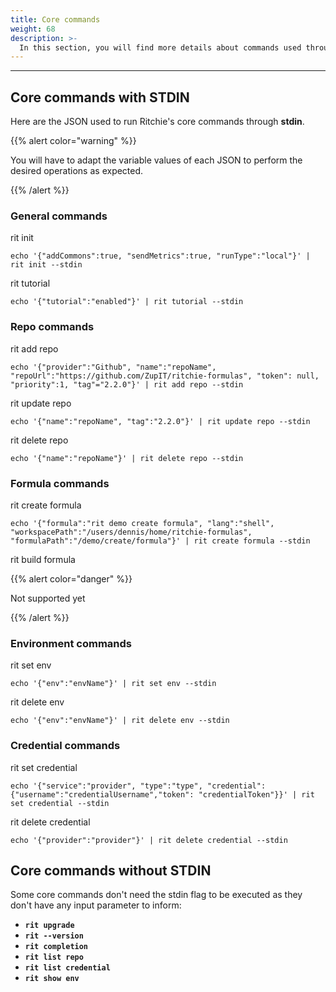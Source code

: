 ```yaml
---
title: Core commands
weight: 68
description: >-
  In this section, you will find more details about commands used through stidn.
---
```


---

## **Core commands with STDIN**

Here are the JSON used to run Ritchie's core commands through **stdin**.

{{% alert color="warning" %}}

You will have to adapt the variable values of each JSON to perform the desired operations as expected.

{{% /alert %}}

### **General commands**

rit init

```text
echo '{"addCommons":true, "sendMetrics":true, "runType":"local"}' | rit init --stdin
```

rit tutorial

```text
echo '{"tutorial":"enabled"}' | rit tutorial --stdin
```

### **Repo commands**

rit add repo

```text
echo '{"provider":"Github", "name":"repoName", "repoUrl":"https://github.com/ZupIT/ritchie-formulas", "token": null, "priority":1, "tag"="2.2.0"}' | rit add repo --stdin
```

rit update repo

```text
echo '{"name":"repoName", "tag":"2.2.0"}' | rit update repo --stdin
```

rit delete repo

```text
echo '{"name":"repoName"}' | rit delete repo --stdin
```

### **Formula commands**

rit create formula

```text
echo '{"formula":"rit demo create formula", "lang":"shell", "workspacePath":"/users/dennis/home/ritchie-formulas", "formulaPath":"/demo/create/formula"}' | rit create formula --stdin
```

rit build formula

{{% alert color="danger" %}}

Not supported yet

{{% /alert %}}

### **Environment commands**

rit set env

```text
echo '{"env":"envName"}' | rit set env --stdin
```

rit delete env

```text
echo '{"env":"envName"}' | rit delete env --stdin
```

### **Credential commands**

rit set credential

```text
echo '{"service":"provider", "type":"type", "credential": {"username":"credentialUsername","token": "credentialToken"}}' | rit set credential --stdin
```

rit delete credential

```text
echo '{"provider":"provider"}' | rit delete credential --stdin
```

## **Core commands without STDIN**

Some core commands don't need the stdin flag to be executed as they don't have any input parameter to inform:

* **`rit upgrade`**
* **`rit --version`**
* **`rit completion`**
* **`rit list repo`**
* **`rit list credential`**
* **`rit show env`**
